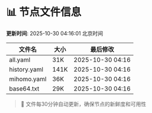 # 📊 节点文件信息

**更新时间**: 2025-10-30 04:16:01 北京时间

| 文件名 | 大小 | 最后修改 |
|--------|------|----------|
| all.yaml | 31K | 2025-10-30 04:16 |
| history.yaml | 141K | 2025-10-30 04:16 |
| mihomo.yaml | 36K | 2025-10-30 04:16 |
| base64.txt | 29K | 2025-10-30 04:16 |

> 🔄 文件每30分钟自动更新，确保节点的新鲜度和可用性
